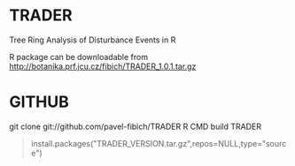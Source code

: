 TRADER
======

Tree Ring Analysis of Disturbance Events in R

R package can be downloadable from http://botanika.prf.jcu.cz/fibich/TRADER_1.0.1.tar.gz


GITHUB
======

 git clone git://github.com/pavel-fibich/TRADER
 R CMD build TRADER 
 >install.packages("TRADER_VERSION.tar.gz",repos=NULL,type="source")
 
